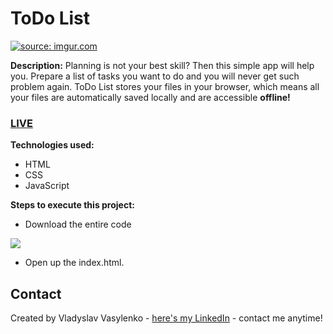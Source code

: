 # ToDo List
<a href="https://imgur.com/o8i4gSe"><img src="https://i.imgur.com/o8i4gSe.gif" title="source: imgur.com" /></a>

**Description:**
Planning is not your best skill? Then this simple app will help you. Prepare a list of tasks you want to do and you will never get such problem again. ToDo List stores your files in your browser, which means all your files are automatically saved locally and are accessible **offline!**
### [LIVE](https://vladyslav-vasylenko.github.io/ToDo-List/)
**Technologies used:**
 - HTML
 - CSS
 - JavaScript
 
 **Steps to execute this project:**
 - Download the entire code
 
![](https://i.imgur.com/mzqjgS4.png)
 - Open up the index.html.
 
## Contact
Created by Vladyslav Vasylenko - [here's my LinkedIn](https://www.linkedin.com/in/vladvasylenko/) - contact me anytime!
